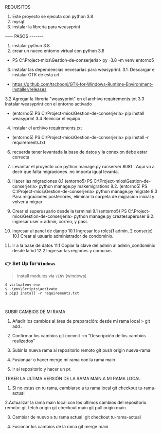
REQUISITOS
1. Este proyecto se ejecuta con python 3.8
2. mysql
3. Instalar la libreria para weasyprint


---- PASOS -------
1. instalar python 3.8
2. crear un nuevo entorno virtual con python 3.8
  - PS C:\Project-mios\Gestion-de-conserjeria>  py -3.8 -m venv entorno5

3. instalar las dependencias necesarias para weasyprint. 
   3.1. Descargar e instalar GTK de esta url
  - https://github.com/tschoonj/GTK-for-Windows-Runtime-Environment-Installer/releases

   3.2 Agregar la libreria "weasyprint" en el archivo requirements.txt 
   3.3 Instalar weasyprint con el entorno activado 
 - (entorno5) PS C:\Project-mios\Gestion-de-conserjeria> pip install weasyprint
   3.4 Reiniciar el equipo

4. Instalar el archivo requirements.txt
  - (entorno5) PS C:\Project-mios\Gestion-de-conserjeria> pip install -r requirements.txt

6. recuerda tener levantada la base de datos y la conexion debe estar correcta 

7. Levantar el proyecto con python manage.py runserver 8081
. Aqui va a decir que falta migraciones. no importa igual levanta.

8. Hacer las migraciones
  8.1 (entorno5) PS C:\Project-mios\Gestion-de-conserjeria> python manage.py makemigrations
  8.2. (entorno5) PS C:\Project-mios\Gestion-de-conserjeria> python manage.py migrate
  8.3 Para migraciones posteriores, eliminar la carpeta de migracion inicial y volver a migrar

9. Crear el superusuario desde la terminal
  9.1 (entorno5) PS C:\Project-mios\Gestion-de-conserjeria> python manage.py createsuperuser
  9.2. ingresar user = admin, correo, y pass

10. Ingresar al panel de django 
  10.1 Ingresar los roles(1 admin, 2 conserje)    
  10.1 Crear al usuario administrador de condominio.
  

11. Ir a la base de datos
 11.1 Copiar la clave del admin al admin_condominio desde la bd
 12.2 Ingresar las regiones y comunas

 






### 👉 Set Up for `Windows` 

> Install modules via `VENV` (windows) 

```
$ virtualenv env
$ .\env\Scripts\activate
$ pip3 install -r requirements.txt
```

<br />


SUBIR CAMBIOS DE MI RAMA
1. Añadir los cambios al área de preparación:
 desde mi rama local > git add . 
2. Confirmar los cambios
  git commit -m "Descripción de los cambios realizados"
3.  Subir la nueva rama al repositorio remoto
  git push origin nueva-rama
4. Fusionaar o hacer merge mi rama con la rama main

5. Ir al repositorio y hacer un pr. 

TRAER LA ULTIMA VERSIÓN DE LA RAMA MAIN A MI RAMA LOCAL
1. Si no estas en tu rama, cambiarse a tu rama local
  git checkout tu-rama-actual

2.Actualizar la rama main local con los últimos cambios del repositorio remoto:
  git fetch origin
  git checkout main
  git pull origin main

3. Cambiar de nuevo a tu rama actual:
  git checkout tu-rama-actual

4. Fusionar los cambios de la rama
  git merge main











  